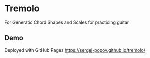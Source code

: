 # Tremolo

For Generatic Chord Shapes and Scales for practicing guitar


## Demo
Deployed with GitHub Pages
https://sergej-popov.github.io/tremolo/